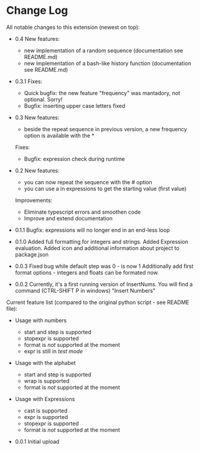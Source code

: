 # Change Log

All notable changes to this extension (newest on top):

- 0.4
  New features:
  
  - new implementation of a random sequence (documentation see README.md)
  - new implementation of a bash-like history function (documentation see README.md)
  
- 0.3.1
  Fixes:

  - Quick bugfix: the new feature "frequency" was mantadory, not optional. Sorry!
  - Bugfix: inserting upper case letters fixed

- 0.3
  New features:

  - beside the repeat sequence in previous version, a new frequency option is available with the \*

  Fixes:

  - Bugfix: expression check during runtime

- 0.2
  New features:

  - you can now repeat the sequence with the # option
  - you can use a in expressions to get the starting value (first value)

  Improvements:

  - Eliminate typescript errors and smoothen code
  - Improve and extend documentation

- 0.1.1
  Bugfix: expressions will no longer end in an end-less loop

- 0.1.0
  Added full formatting for integers and strings.
  Added Expression evaluation.
  Added icon and additional information about project to package.json

- 0.0.3
  Fixed bug while default step was 0 - is now 1
  Additionally add first format options - integers and floats can be formated
  now.

* 0.0.2
  Currently, it's a first running version of InsertNums.
  You will find a command (CTRL-SHIFT P in windows) "Insert Numbers"

Current feature list (compared to the original python script - see README file):

- Usage with numbers

  - start and step is supported
  - stopexpr is supported
  - format is _not_ supported at the moment
  - expr is still in _test mode_

- Usage with the alphabet

  - start and step is supported
  - wrap is supported
  - format is _not_ supported at the moment

- Usage with Expressions

  - cast is supported
  - expr is supported
  - stopexpr is supported
  - format is _not_ supported at the moment

- 0.0.1
  Initial upload
